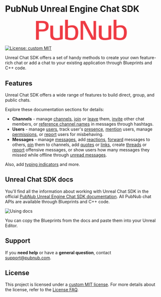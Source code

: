 # PubNub Unreal Engine Chat SDK

<p align="center">
  <img src="https://raw.githubusercontent.com/pubnub/rust/master/logo.svg" alt="PubNub" width="300"/>
</p>

[![License: custom MIT](https://img.shields.io/badge/License-MIT-yellow.svg)](https://github.com/pubnub/unreal-engine-chat/LICENSE)

Unreal Chat SDK offers a set of handy methods to create your own feature-rich chat or add a chat to your existing application through Blueprints and C++ code.

## Features

Unreal Chat SDK offers a wide range of features to build direct, group, and public chats.

Explore these documentation sections for details:

- **Channels** - manage [channels](https://www.pubnub.com/docs/chat/unreal-chat-sdk/build/features/channels/create), [join](https://www.pubnub.com/docs/chat/unreal-chat-sdk/build/features/channels/join) or [leave](https://www.pubnub.com/docs/chat/unreal-chat-sdk/build/features/channels/leave) them, [invite](https://www.pubnub.com/docs/chat/unreal-chat-sdk/build/features/channels/invite) other chat members, or [reference channel names](https://www.pubnub.com/docs/chat/unreal-chat-sdk/build/features/channels/references) in messages through hashtags.
- **Users** - manage [users](https://www.pubnub.com/docs/chat/unreal-chat-sdk/build/features/users/create), track user's [presence](https://www.pubnub.com/docs/chat/unreal-chat-sdk/build/features/users/presence), [mention](https://www.pubnub.com/docs/chat/unreal-chat-sdk/build/features/users/mentions) users, manage [permissions](https://www.pubnub.com/docs/chat/unreal-chat-sdk/build/features/users/permissions), or [report](https://www.pubnub.com/docs/chat/unreal-chat-sdk/build/features/users/moderation) users for misbehaving.
- **Messages** - manage [messages](https://www.pubnub.com/docs/chat/unreal-chat-sdk/build/features/messages/send-receive), add [reactions](https://www.pubnub.com/docs/chat/unreal-chat-sdk/build/features/messages/reactions), [forward](https://www.pubnub.com/docs/chat/unreal-chat-sdk/build/features/messages/forward) messages to others, [pin](https://www.pubnub.com/docs/chat/unreal-chat-sdk/build/features/messages/pinned) them to channels, add [quotes](https://www.pubnub.com/docs/chat/unreal-chat-sdk/build/features/messages/quotes) or [links](https://www.pubnub.com/docs/chat/unreal-chat-sdk/build/features/messages/links), create [threads](https://www.pubnub.com/docs/chat/unreal-chat-sdk/build/features/messages/threads) or [report](https://www.pubnub.com/docs/chat/unreal-chat-sdk/build/features/messages/moderation) offensive messages, or show users how many messages they missed while offline through [unread messages](https://www.pubnub.com/docs/chat/unreal-chat-sdk/build/features/messages/unread).

Also, add [typing indicators](https://www.pubnub.com/docs/chat/unreal-chat-sdk/build/features/typing-indicator) and more.

## Unreal Chat SDK docs

You'll find all the information about working with Unreal Chat SDK in the official [PubNub Unreal Engine Chat SDK documentation](https://www.pubnub.com/docs/chat/unreal-chat-sdk/overview). All PubNub chat APIs are available through Blueprints and C++ code.

![Using docs](readme_content/using_docs.gif)

You can copy the Blueprints from the docs and paste them into your Unreal Editor.

## Support

If you **need help** or have a **general question**, contact [support@pubnub.com](mailto:support@pubnub.com).

## License

This project is licensed under a [custom MIT license](https://github.com/pubnub/unreal-engine-chat/blob/master/LICENSE). For more details about the license, refer to the [License FAQ](https://www.pubnub.com/docs/sdks/license-faq).
